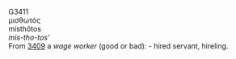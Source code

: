 <body>
  <p>G3411<br>  μισθωτός  <br> misthōtos  <br><i>mis-tho-tos‘ </i><br>From <a href="g3409.htm">3409</a>  a <i>wage</i> <i>worker</i> (good or bad): - hired servant, hireling.<br></p>
 </body>
